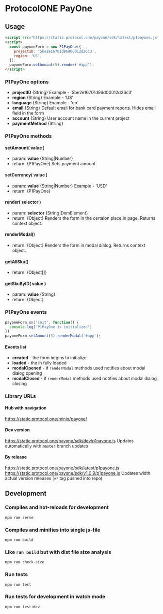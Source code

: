 # ProtocolONE PayOne

## Usage
```html
<script src="https://static.protocol.one/payone/sdk/latest/p1payone.js"></script>
<script>
  const payoneForm = new P1PayOne({
    projectID: '5be2e16701d96d00012d26c3',
    region: 'US',
  });
  payoneForm.setAmount(5).render('#app');
</script>
```

### P1PayOne options
- **projectID** {String} Example - '5be2e16701d96d00012d26c3'
- **region** {String} Example - 'US'
- **language** {String} Example - 'en'
- **email** {String} Default email for bank card payment reports. Hides email field in the form
- **account** {String} User account name in the current project
- **paymentMethod** {String}

### P1PayOne methods
#### setAmount( value )
- param: **value** {String|Number}
- return: {P1PayOne}
Sets payment amount

#### setCurrency( value )
- param: **value** {String|Number} Example - 'USD'
- return: {P1PayOne}

#### render( selector )
- param: **selector** {String|DomElement}
- return: {Object}
Renders the form in the certaion place in page. 
Returns context object.

#### renderModal()
- return: {Object}
Renders the form in modal dialog.
Returns context object.

#### getAllSku()
- return: {Object[]}

#### getSkuByID( value )
- param: **value** {String}
- return: {Object}

### P1PayOne events
```js
payoneForm.on('init', function() {
  console.log('P1PayOne is initialized')
})
payoneForm.setAmount(5).renderModal('#app');
```
#### Events list
- **created** - the form begins to initialize
- **loaded** - the in fully loaded
- **modalOpened** - if `renderModal` methods used notifies about modal dialog opening
- **modalClosed** - if `renderModal` methods used notifies about modal dialog closing


### Library URLs
#### Hub with navigation
https://static.protocol.one/minio/payone/

#### Dev version
https://static.protocol.one/payone/sdk/dev/p1payone.js
Updates automatically with `master` branch updates

#### By release
https://static.protocol.one/payone/sdk/latest/p1payone.js
https://static.protocol.one/payone/sdk/v1.0.9/p1payone.js
Updates width actual version releases (`v*` tag pushed into repo)

## Development

### Compiles and hot-reloads for development
```
npm run serve
```

### Compiles and minifies into single js-file
```
npm run build
```

### Like `run build` but with dist file size analysis
```
npm run check-size
```

### Run tests
```
npm run test
```

### Run tests for development in watch mode 
```
npm run test:dev
```
